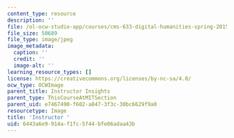 ```yaml
---
content_type: resource
description: ''
file: /ol-ocw-studio-app/courses/cms-633-digital-humanities-spring-2015/6443a6e9914af1fc5f44bfe86adaa43b_instructor.jpg
file_size: 50689
file_type: image/jpeg
image_metadata:
  caption: ''
  credit: ''
  image-alt: ''
learning_resource_types: []
license: https://creativecommons.org/licenses/by-nc-sa/4.0/
ocw_type: OCWImage
parent_title: Instructor Insights
parent_type: ThisCourseAtMITSection
parent_uid: e7467490-f602-a847-3f3c-30bc6629f9a0
resourcetype: Image
title: 'Instructor '
uid: 6443a6e9-914a-f1fc-5f44-bfe86adaa43b
---
```

